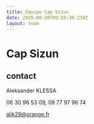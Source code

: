 ```yaml
---
title: Équipe Cap Sizun
date: 2025-06-20T09:33:36.238Z
layout: team
---
```


# Cap Sizun



## contact 

Aleksander KLESSA

06 30 96 53 09, 09 77 97 96 74

alik29@orange.fr

